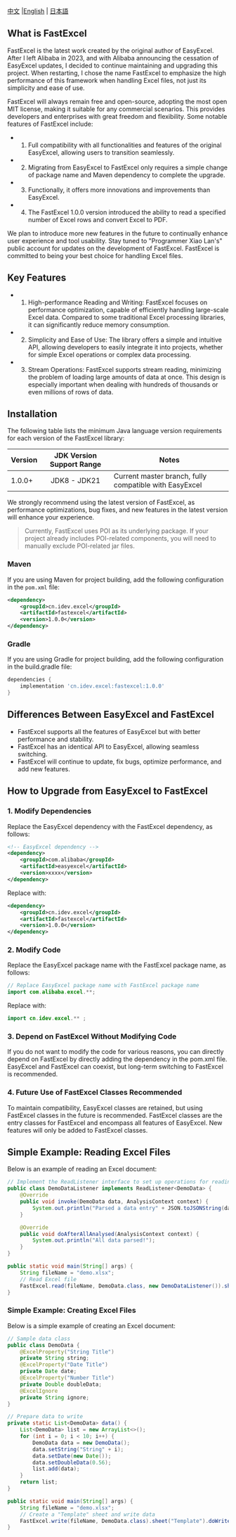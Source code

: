 [中文](README.md) |[English](README_EN.md) | [日本語](README_JP.md)

## What is FastExcel

FastExcel is the latest work created by the original author of EasyExcel. After I left Alibaba in 2023, and with Alibaba announcing the cessation of EasyExcel updates, I decided to continue maintaining and upgrading this project. When restarting, I chose the name FastExcel to emphasize the high performance of this framework when handling Excel files, not just its simplicity and ease of use.

FastExcel will always remain free and open-source, adopting the most open MIT license, making it suitable for any commercial scenarios. This provides developers and enterprises with great freedom and flexibility. Some notable features of FastExcel include:

- 1. Full compatibility with all functionalities and features of the original EasyExcel, allowing users to transition seamlessly.
- 2. Migrating from EasyExcel to FastExcel only requires a simple change of package name and Maven dependency to complete the upgrade.
- 3. Functionally, it offers more innovations and improvements than EasyExcel.
- 4. The FastExcel 1.0.0 version introduced the ability to read a specified number of Excel rows and convert Excel to PDF.

We plan to introduce more new features in the future to continually enhance user experience and tool usability. Stay tuned to "Programmer Xiao Lan's" public account for updates on the development of FastExcel. FastExcel is committed to being your best choice for handling Excel files.

## Key Features

- 1. High-performance Reading and Writing: FastExcel focuses on performance optimization, capable of efficiently handling large-scale Excel data. Compared to some traditional Excel processing libraries, it can significantly reduce memory consumption.
- 2. Simplicity and Ease of Use: The library offers a simple and intuitive API, allowing developers to easily integrate it into projects, whether for simple Excel operations or complex data processing.
- 3. Stream Operations: FastExcel supports stream reading, minimizing the problem of loading large amounts of data at once. This design is especially important when dealing with hundreds of thousands or even millions of rows of data.

## Installation

The following table lists the minimum Java language version requirements for each version of the FastExcel library:

| Version | JDK Version Support Range | Notes                          |
|---------|:-------------------------:|--------------------------------|
| 1.0.0+  | JDK8 - JDK21              | Current master branch, fully compatible with EasyExcel |

We strongly recommend using the latest version of FastExcel, as performance optimizations, bug fixes, and new features in the latest version will enhance your experience.

> Currently, FastExcel uses POI as its underlying package. If your project already includes POI-related components, you will need to manually exclude POI-related jar files.

### Maven
If you are using Maven for project building, add the following configuration in the `pom.xml` file:
```xml
<dependency>
    <groupId>cn.idev.excel</groupId>
    <artifactId>fastexcel</artifactId>
    <version>1.0.0</version>
</dependency>
```
### Gradle
If you are using Gradle for project building, add the following configuration in the build.gradle file:

```gradle
dependencies {
    implementation 'cn.idev.excel:fastexcel:1.0.0'
}
```

## Differences Between EasyExcel and FastExcel
- FastExcel supports all the features of EasyExcel but with better performance and stability.
- FastExcel has an identical API to EasyExcel, allowing seamless switching.
- FastExcel will continue to update, fix bugs, optimize performance, and add new features.
## How to Upgrade from EasyExcel to FastExcel

### 1. Modify Dependencies
Replace the EasyExcel dependency with the FastExcel dependency, as follows:

```xml
<!-- EasyExcel dependency -->
<dependency>
    <groupId>com.alibaba</groupId>
    <artifactId>easyexcel</artifactId>
    <version>xxxx</version>
</dependency>
```
Replace with:
```xml
<dependency>
    <groupId>cn.idev.excel</groupId>
    <artifactId>fastexcel</artifactId>
    <version>1.0.0</version>
</dependency>
```
### 2. Modify Code
Replace the EasyExcel package name with the FastExcel package name, as follows:
```java
// Replace EasyExcel package name with FastExcel package name
import com.alibaba.excel.**;
```

Replace with:

```java
import cn.idev.excel.** ;
```

### 3. Depend on FastExcel Without Modifying Code
If you do not want to modify the code for various reasons, you can directly depend on FastExcel by directly adding the dependency in the pom.xml file. EasyExcel and FastExcel can coexist, but long-term switching to FastExcel is recommended.

### 4. Future Use of FastExcel Classes Recommended
To maintain compatibility, EasyExcel classes are retained, but using FastExcel classes in the future is recommended. FastExcel classes are the entry classes for FastExcel and encompass all features of EasyExcel. New features will only be added to FastExcel classes.

## Simple Example: Reading Excel Files
Below is an example of reading an Excel document:
```java
// Implement the ReadListener interface to set up operations for reading data
public class DemoDataListener implements ReadListener<DemoData> {
    @Override
    public void invoke(DemoData data, AnalysisContext context) {
        System.out.println("Parsed a data entry" + JSON.toJSONString(data));
    }

    @Override
    public void doAfterAllAnalysed(AnalysisContext context) {
        System.out.println("All data parsed!");
    }
}

public static void main(String[] args) {
    String fileName = "demo.xlsx";
    // Read Excel file
    FastExcel.read(fileName, DemoData.class, new DemoDataListener()).sheet().doRead();
}
```

### Simple Example: Creating Excel Files
Below is a simple example of creating an Excel document:
```java
// Sample data class
public class DemoData {
    @ExcelProperty("String Title")
    private String string;
    @ExcelProperty("Date Title")
    private Date date;
    @ExcelProperty("Number Title")
    private Double doubleData;
    @ExcelIgnore
    private String ignore;
}

// Prepare data to write
private static List<DemoData> data() {
    List<DemoData> list = new ArrayList<>();
    for (int i = 0; i < 10; i++) {
        DemoData data = new DemoData();
        data.setString("String" + i);
        data.setDate(new Date());
        data.setDoubleData(0.56);
        list.add(data);
    }
    return list;
}

public static void main(String[] args) {
    String fileName = "demo.xlsx";
    // Create a "Template" sheet and write data
    FastExcel.write(fileName, DemoData.class).sheet("Template").doWrite(data());
}
```

